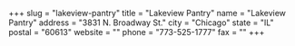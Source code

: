 +++
slug = "lakeview-pantry"
title = "Lakeview Pantry"
name = "Lakeview Pantry"
address = "3831 N. Broadway St."
city = "Chicago"
state = "IL"
postal = "60613"
website = ""
phone = "773-525-1777"
fax = ""
+++
